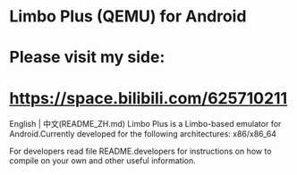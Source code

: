 # Limbo Plus (QEMU) for Android
#
# Please visit my side:
# https://space.bilibili.com/625710211
English | 中文(README_ZH.md)
Limbo Plus is a Limbo-based emulator for Android.Currently developed for the following architectures:
	x86/x86_64

For developers read file README.developers for instructions on how to compile on your own
	and other useful information.
